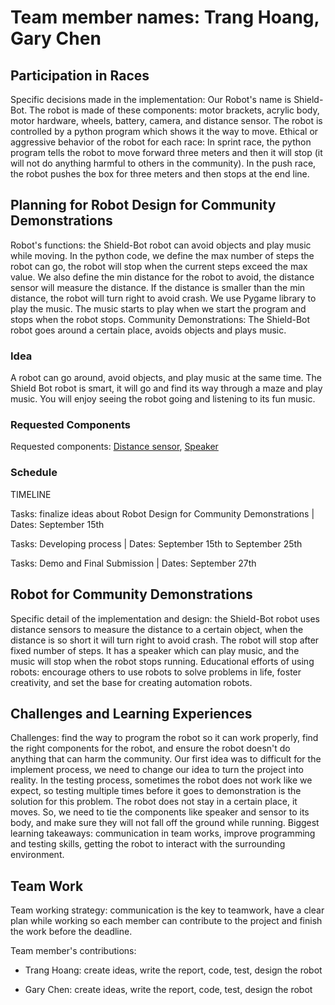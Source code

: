 # Team member names: Trang Hoang, Gary Chen

## Participation in Races

Specific decisions made in the implementation: Our Robot's name is Shield-Bot. The robot is made of these components: motor brackets, acrylic body, motor hardware, wheels, battery, camera, and distance sensor. The robot is controlled by a python program which shows it the way to move. Ethical or aggressive behavior of the robot for each race: In sprint race, the python program tells the robot to move forward three meters and then it will stop (it will not do anything harmful to others in the community). In the push race, the robot pushes the box for three meters and then stops at the end line.

## Planning for Robot Design for Community Demonstrations

Robot's functions: the Shield-Bot robot can avoid objects and play music while moving. In the python code, we define the max number of steps the robot can go, the robot will stop when the current steps exceed the max value. We also define the min distance for the robot to avoid, the distance sensor will measure the distance. If the distance is smaller than the min distance, the robot will turn right to avoid crash. We use Pygame library to play the music. The music starts to play when we start the program and stops when the robot stops. Community Demonstrations: The Shield-Bot robot goes around a certain place, avoids objects and plays music.

### Idea

A robot can go around, avoid objects, and play music at the same time. The Shield Bot robot is smart, it will go and find its way through a maze and play music. You will enjoy seeing the robot going and listening to its fun music.

### Requested Components

Requested components: [Distance sensor](https://www.dexterindustries.com/store/distance-sensor/), [Speaker](https://www.dexterindustries.com/store/speaker-for-raspberry-pi/)

### Schedule

TIMELINE

Tasks: finalize ideas about Robot Design for Community Demonstrations | Dates: September 15th

Tasks: Developing process | Dates: September 15th to September 25th

Tasks: Demo and Final Submission | Dates: September 27th

## Robot for Community Demonstrations

Specific detail of the implementation and design: the Shield-Bot robot uses distance sensors to measure the distance to a certain object, when the distance is so short it will turn right to avoid crash. The robot will stop after fixed number of steps. It has a speaker which can play music, and the music will stop when the robot stops running. Educational efforts of using robots: encourage others to use robots to solve problems in life, foster creativity, and set the base for creating automation robots.

## Challenges and Learning Experiences

Challenges: find the way to program the robot so it can work properly, find the right components for the robot, and ensure the robot doesn't do anything that can harm the community. Our first idea was to difficult for the implement process, we need to change our idea to turn the project into reality. In the testing process, sometimes the robot does not work like we expect, so testing multiple times before it goes to demonstration is the solution for this problem. The robot does not stay in a certain place, it moves. So, we need to tie the components like speaker and sensor to its body, and make sure they will not fall off the ground while running.
Biggest learning takeaways: communication in team works, improve programming and testing skills, getting the robot to interact with the surrounding environment.

## Team Work

Team working strategy: communication is the key to teamwork, have a clear plan while working so each member can contribute to the project and finish the work before the deadline.

Team member's contributions:

- Trang Hoang: create ideas, write the report, code, test, design the robot

- Gary Chen: create ideas, write the report, code, test, design the robot
